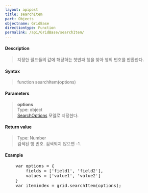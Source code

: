 ```yaml
---
layout: apipost
title: searchItem
part: Objects
objectname: GridBase
directiontype: Function
permalink: /api/GridBase/searchItem/
---
```



#### Description

> 지정한 필드들의 값에 해당하는 첫번째 행을 찾아 행의 번호를 반환한다.

#### Syntax

> function searchItem(options)

#### Parameters

> **options**  
> Type: object  
> [SearchOptions](/api/types/SearchOptions/) 모델로 지정한다.

#### Return value

> Type: Number  
> 검색된 행 번호. 검색되지 않으면 -1.  

#### Example

<pre class="prettyprint">
    var options = {
        fields = ['field1', 'field2'],
        values = ['value1', 'value2']
    }
    var itemindex = grid.searchItem(options);
</pre>

